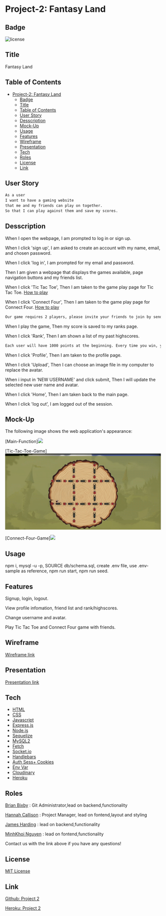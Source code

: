 # Project-2: Fantasy Land

## Badge
![license](https://img.shields.io/badge/license-MIT-brightgreen)

## Title
Fantasy Land

## Table of Contents
- [Project-2: Fantasy Land](#project-2-fantasy-land)
  - [Badge](#badge)
  - [Title](#title)
  - [Table of Contents](#table-of-contents)
  - [User Story](#user-story)
  - [Desscription](#desscription)
  - [Mock-Up](#mock-up)
  - [Usage](#usage)
  - [Features](#features)
  - [Wireframe](#wireframe)
  - [Presentation](#presentation)
  - [Tech](#tech)
  - [Roles](#roles)
  - [License](#license)
  - [Link](#link)

## User Story
```md
As a user
I want to have a gaming website
that me and my friends can play on together.
So that I can play against them and save my scores.
```

## Desscription
When I open the webpage, 
I am prompted to log in or sign up.

When I click 'sign up', 
I am asked to create an account with my name, email, and chosen password.

When I click 'log in', 
I am prompted for my email and password.

Then I am given a webpage that displays the games available, page navigation buttons and my friends list.

When I click 'Tic Tac Toe', 
Then I am taken to the game play page for Tic Tac Toe.
[How to play](https://www.wikihow.com/Play-Tic-Tac-Toe)

When I click 'Connect Four', 
Then I am taken to the game play page for Connect Four.
[How to play](https://www.wikihow.com/Win-at-Connect-4)
```md
Our game requires 2 players, please invite your friends to join by sending them our website link.
```

When I play the game, 
Then my score is saved to my ranks page.

When I click 'Rank', 
Then I am shown a list of my past highscores.
```md
Each user will have 1000 points at the beginning. Every time you win, you will get +10 points, if you lose, you will get -10 points
```

When I click 'Profile', 
Then I am taken to the profile page.

When I click 'Upload', 
Then I can choose an image file in my computer to replace the avatar.

When i input in 'NEW USERNAME' and click submit, 
Then I will update the selected new user name and avatar.

When I click 'Home', 
Then I am taken back to the main page.

When I click 'log out', 
I am logged out of the session.

## Mock-Up
The following image shows the web application's appearance:

[Main-Function]<img src="./public/assets/project2-mainfunction.gif">

[Tic-Tac-Toe-Game]<img src="./public/assets/project2-tictactoe-function.gif">

[Connect-Four-Game]<img src="./public/assets/project2-connect4-function.gif">

## Usage
npm i, 
mysql -u -p, 
SOURCE db/schema.sql, 
create .env file, use .env-sample as reference, 
npm run start, 
npm run seed.

## Features
Signup, login, logout.

View profile infomation, friend list and rank/highscores.

Change username and avatar.

Play Tic Tac Toe and Connect Four game with friends.

## Wireframe
[Wireframe link](https://excalidraw.com/#json=f1Wo5FXQbrBuQeLLlGlQK,T7biAC9iVYNhaPKX-_ccIg)

## Presentation
[Presentation link](https://docs.google.com/presentation/d/16ID6CC7J01BfiAC2JsMDT0Ub5k-6QDPmBPz4wJ8JOHY/edit?usp=sharing)

## Tech
- [HTML](https://developer.mozilla.org/en-US/docs/Web/HTML)
- [CSS](https://developer.mozilla.org/en-US/docs/Web/CSS)
- [Javascript](https://developer.mozilla.org/en-US/docs/Web/javascript)
- [Express.js](https://expressjs.com/)
- [Node.js](https://nodejs.org/en/)
- [Sequelize](https://sequelize.org/)
- [MySQL2](https://www.npmjs.com/package/mysql2)
- [Fetch](https://developer.mozilla.org/en-US/docs/Web/API/Fetch_API)
- [Socket.io](https://momentjs.com/)
- [Handlebars](https://handlebarsjs.com/)
- [Auth Sess+ Cookies](https://stackoverflow.com/questions/17769011/how-does-cookie-based-authentication-work)
- [Env Var](https://www.npmjs.com/package/env-var)
- [Cloudinary](https://cloudinary.com/)
- [Heroku](https://dashboard.heroku.com/)

## Roles
[Brian Bixby](https://github.com/brianbixby) : Git Administrator,lead on backend,functionality

[Hannah Callison](https://github.com/hannahcallison) : Project Manager, lead on fontend,layout and styling
 
[James Harding](https://github.com/JaHa675) : lead on backend,functionality

[MinhKhoi Nguyen](https://github.com/minhkhoinguy) : lead on fontend,functionality

Contact us with the link above if you have any questions!

## License
[MIT License ](LICENSE.txt)

## Link
[Github: Project 2](https://github.com/brianbixby/project-2)

[Heroku: Project 2](https://calm-fjord-53373.herokuapp.com/)
